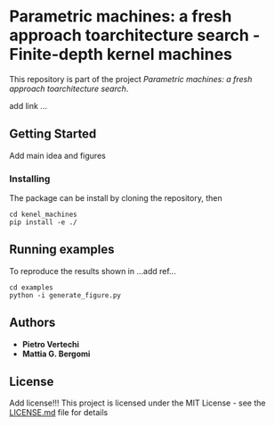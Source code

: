 # Parametric machines: a fresh approach toarchitecture search - Finite-depth kernel machines

This repository is part of the project *Parametric machines: a fresh approach toarchitecture search*.

add link ...

## Getting Started

Add main idea and figures

### Installing

The package can be install by cloning the repository, then

```
cd kenel_machines
pip install -e ./
```

## Running examples

To reproduce the results shown in ...add ref...

```
cd examples
python -i generate_figure.py
```

## Authors

* **Pietro Vertechi**
* **Mattia G. Bergomi**


## License
Add license!!!
This project is licensed under the MIT License - see the [LICENSE.md](LICENSE.md) file for details
